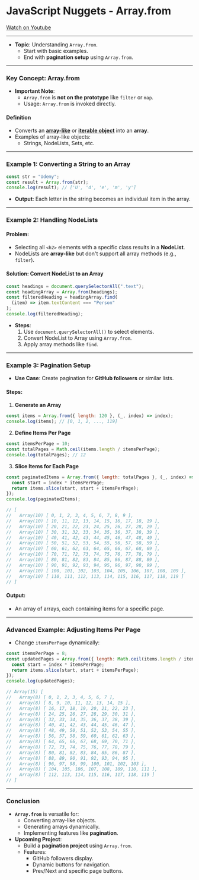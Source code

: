 
# JavaScript Nuggets - Array.from  
[Watch on Youtube](https://www.youtube.com/watch?v=zg1Bv4xubwo)  

---


- **Topic**: Understanding `Array.from`.  
  - Start with basic examples.  
  - End with **pagination setup** using `Array.from`.  

---

### Key Concept: Array.from 
- **Important Note**:  
  - `Array.from` is **not on the prototype** like `filter` or `map`.  
  - Usage: `Array.from` is invoked directly.  

#### Definition  
- Converts an <ins>**array-like**</ins> or <ins>**iterable object**</ins> into an **array**.  
- Examples of array-like objects:  
  - Strings, NodeLists, Sets, etc.  

---

### Example 1: Converting a String to an Array 
```javascript
const str = "Udemy";
const result = Array.from(str);
console.log(result); // ['U', 'd', 'e', 'm', 'y']
```

- **Output**: Each letter in the string becomes an individual item in the array.  

---

### Example 2: Handling NodeLists 
#### Problem:  
- Selecting all `<h2>` elements with a specific class results in a **NodeList**.  
- NodeLists are **array-like** but don't support all array methods (e.g., `filter`).  

#### Solution: Convert NodeList to an Array  
```javascript
const headings = document.querySelectorAll(".text");
const headingArray = Array.from(headings);
const filteredHeading = headingArray.find(
  (item) => item.textContent === "Person"
);
console.log(filteredHeading);
```

- **Steps**:  
  1. Use `document.querySelectorAll()` to select elements.  
  2. Convert NodeList to Array using `Array.from`.  
  3. Apply array methods like `find`.  

---

### Example 3: Pagination Setup  
- **Use Case**: Create pagination for **GitHub followers** or similar lists.  

#### Steps:  
1. **Generate an Array**  
```javascript
const items = Array.from({ length: 120 }, (_, index) => index);
console.log(items); // [0, 1, 2, ..., 119]
```

2. **Define Items Per Page**  
```javascript
const itemsPerPage = 10;
const totalPages = Math.ceil(items.length / itemsPerPage);
console.log(totalPages); // 12
```

3. **Slice Items for Each Page**  
```javascript
const paginatedItems = Array.from({ length: totalPages }, (_, index) => {
  const start = index * itemsPerPage;
  return items.slice(start, start + itemsPerPage);
});
console.log(paginatedItems); 

// [
//   Array(10) [ 0, 1, 2, 3, 4, 5, 6, 7, 8, 9 ],
//   Array(10) [ 10, 11, 12, 13, 14, 15, 16, 17, 18, 19 ],
//   Array(10) [ 20, 21, 22, 23, 24, 25, 26, 27, 28, 29 ],
//   Array(10) [ 30, 31, 32, 33, 34, 35, 36, 37, 38, 39 ],
//   Array(10) [ 40, 41, 42, 43, 44, 45, 46, 47, 48, 49 ],
//   Array(10) [ 50, 51, 52, 53, 54, 55, 56, 57, 58, 59 ],
//   Array(10) [ 60, 61, 62, 63, 64, 65, 66, 67, 68, 69 ],
//   Array(10) [ 70, 71, 72, 73, 74, 75, 76, 77, 78, 79 ],
//   Array(10) [ 80, 81, 82, 83, 84, 85, 86, 87, 88, 89 ],
//   Array(10) [ 90, 91, 92, 93, 94, 95, 96, 97, 98, 99 ],
//   Array(10) [ 100, 101, 102, 103, 104, 105, 106, 107, 108, 109 ],
//   Array(10) [ 110, 111, 112, 113, 114, 115, 116, 117, 118, 119 ]
// ]
```

#### Output:  
- An array of arrays, each containing items for a specific page.  

---

### Advanced Example: Adjusting Items Per Page   
- Change `itemsPerPage` dynamically:  
```javascript
const itemsPerPage = 8;
const updatedPages = Array.from({ length: Math.ceil(items.length / itemsPerPage) }, (_, index) => {
  const start = index * itemsPerPage;
  return items.slice(start, start + itemsPerPage);
});
console.log(updatedPages);

// Array(15) [
//   Array(8) [ 0, 1, 2, 3, 4, 5, 6, 7 ],
//   Array(8) [ 8, 9, 10, 11, 12, 13, 14, 15 ],
//   Array(8) [ 16, 17, 18, 19, 20, 21, 22, 23 ],
//   Array(8) [ 24, 25, 26, 27, 28, 29, 30, 31 ],
//   Array(8) [ 32, 33, 34, 35, 36, 37, 38, 39 ],
//   Array(8) [ 40, 41, 42, 43, 44, 45, 46, 47 ],
//   Array(8) [ 48, 49, 50, 51, 52, 53, 54, 55 ],
//   Array(8) [ 56, 57, 58, 59, 60, 61, 62, 63 ],
//   Array(8) [ 64, 65, 66, 67, 68, 69, 70, 71 ],
//   Array(8) [ 72, 73, 74, 75, 76, 77, 78, 79 ],
//   Array(8) [ 80, 81, 82, 83, 84, 85, 86, 87 ],
//   Array(8) [ 88, 89, 90, 91, 92, 93, 94, 95 ],
//   Array(8) [ 96, 97, 98, 99, 100, 101, 102, 103 ],
//   Array(8) [ 104, 105, 106, 107, 108, 109, 110, 111 ],
//   Array(8) [ 112, 113, 114, 115, 116, 117, 118, 119 ]
// ]
```

---

### Conclusion
- **`Array.from`** is versatile for:  
  - Converting array-like objects.  
  - Generating arrays dynamically.  
  - Implementing features like **pagination**.  
- **Upcoming Project**:  
  - Build a **pagination project** using `Array.from`.  
  - Features:  
    - GitHub followers display.  
    - Dynamic buttons for navigation.  
    - Prev/Next and specific page buttons.  
